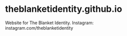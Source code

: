 # theblanketidentity.github.io
Website for The Blanket Identity.
Instagram: instagram.com/theblanketidentity
